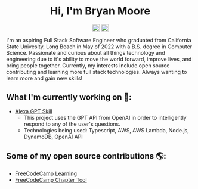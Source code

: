 <p align="center"> <h1 align="center">Hi, I'm Bryan Moore</h1> </p>
<p align="center">
<a href="https://github.com/bryanleemoore" target="_blank"><img align="center" src="https://cdn.jsdelivr.net/npm/simple-icons@3.0.1/icons/github.svg" alt="Bryan Moore" height="20" width="20" /></a>
<a href="https://linkedin.com/in/bryanleemoore" target="_blank"><img align="center" src="https://cdn.jsdelivr.net/npm/simple-icons@3.0.1/icons/linkedin.svg" alt="Bryan Moore" height="20" width="20" /></a>
</p>

I'm an aspiring Full Stack Software Engineer who graduated from California State Univesity, Long Beach in May of 2022 with a B.S. degree in Computer Science. Passionate and curious about all things technology and engineering due to it's ability to move the world forward, improve lives, and bring people together. Currently, my interests include open source contributing and learning more full stack technologies. Always wanting to learn more and gain new skills!

## What I'm currently working on 🚧: 
- <a href="https://github.com/bryanleemoore/alexa-gpt">Alexa GPT Skill</a> 
     - This project uses the GPT API from OpenAI in order to intelligently respond to any of the user's questions.
     - Technologies being used: Typescript, AWS, AWS Lambda, Node.js, DynamoDB, OpenAI API 

## Some of my open source contributions 🌎: 
- <a href="https://github.com/freeCodeCamp/freeCodeCamp/pulls?q=is%3Apr+author%3Abryanleemoore">FreeCodeCamp Learning</a>
- <a href="https://github.com/freeCodeCamp/chapter/pulls?q=is%3Apr+author%3Abryanleemoore">FreeCodeCamp Chapter Tool</a>
